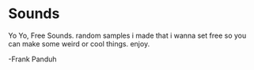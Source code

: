 # Sounds
Yo Yo, Free Sounds. 
random samples i made that i wanna set free so you can make some weird or cool things.
enjoy.

-Frank Panduh
